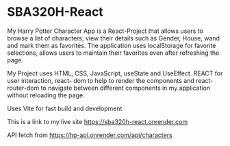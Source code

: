 # SBA320H-React

My Harry Potter Character App is a React-Project that allows users to browse a list of characters, view their details such as Gender, House, wand and mark them as favorites. The application uses localStorage for favorite selections, allows users to maintain their favorites even after refreshing the page.


My Project uses  HTML, CSS, JavaScript, useState and UseEffect. REACT for user interaction, react- dom to help to render the components and react-router-dom to navigate between different components in my application without reloading the page.

Uses Vite for fast build and development

This is a link to my live site https://sba320h-react.onrender.com

API fetch from https://hp-api.onrender.com/api/characters




